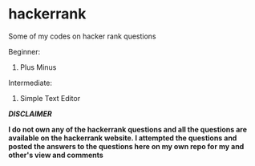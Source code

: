 # hackerrank
Some of my codes on hacker rank questions

Beginner:
1) Plus Minus

Intermediate:
1) Simple Text Editor














***DISCLAIMER***

**I do not own any of the hackerrank questions and all the questions are available on the hackerrank website. I attempted the questions and posted the answers to the questions here on my own repo for my and other's view and comments**
